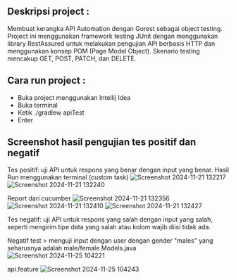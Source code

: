 Deskripsi project :
-
Membuat kerangka API Automation dengan Gorest sebagai object testing. Project ini menggunakan framework testing JUnit dengan menggunakan library RestAssured untuk melakukan pengujian API berbasis HTTP dan menggunakan konsep POM (Page Model Object). Skenario testing mencakup GET, POST, PATCH, dan DELETE.

Cara run project :
-
- Buka project menggunakan Intellij Idea
- Buka terminal
- Ketik ./gradlew apiTest
- Enter

Screenshot hasil pengujian tes positif dan negatif
- 
Tes positif: uji API untuk respons yang benar dengan input yang benar.
Hasil Run menggunakan terminal (custom task)
 ![Screenshot 2024-11-21 132217](https://github.com/user-attachments/assets/cef82678-f636-489a-a8ed-9d67893c410b)
![Screenshot 2024-11-21 132240](https://github.com/user-attachments/assets/9b4952a8-25b6-4ee2-a0f4-15da71bea81b)

Report dari cucumber 
  ![Screenshot 2024-11-21 132356](https://github.com/user-attachments/assets/0c4ed733-721e-40d1-ad97-022843354909)
  ![Screenshot 2024-11-21 132410](https://github.com/user-attachments/assets/5f4aa2f3-fbbc-406c-80c4-04aee63f5e0c)
![Screenshot 2024-11-21 132427](https://github.com/user-attachments/assets/6ddf7697-02ad-41a3-810d-e4d32bfe4b73)

Tes negatif: uji API untuk respons yang salah dengan input yang salah, seperti mengirim tipe data yang salah atau kolom wajib diisi tidak ada.
  
Negatif test > menguji input dengan user dengan gender "males" yang seharusnya adalah male/female
Models.java
![Screenshot 2024-11-25 104221](https://github.com/user-attachments/assets/7f3d57cc-c097-49f5-ad1f-5019fe19537e)

api.feature
![Screenshot 2024-11-25 104243](https://github.com/user-attachments/assets/cddd8aac-44a5-4958-bb88-99d9dd869b79)




 


